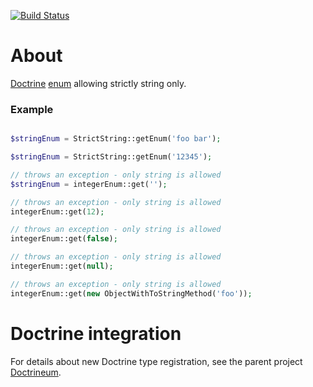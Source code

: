 [![Build Status](https://travis-ci.org/jaroslavtyc/doctrineum-strict-string.svg)](https://travis-ci.org/jaroslavtyc/doctrineum-strict-string)

# About
[Doctrine](http://www.doctrine-project.org/) [enum](http://en.wikipedia.org/wiki/Enumerated_type) allowing strictly string only.

### Example
```php

$stringEnum = StrictString::getEnum('foo bar');

$stringEnum = StrictString::getEnum('12345');

// throws an exception - only string is allowed
$stringEnum = integerEnum::get('');

// throws an exception - only string is allowed
integerEnum::get(12);

// throws an exception - only string is allowed
integerEnum::get(false);

// throws an exception - only string is allowed
integerEnum::get(null);

// throws an exception - only string is allowed
integerEnum::get(new ObjectWithToStringMethod('foo'));

```

# Doctrine integration
For details about new Doctrine type registration, see the parent project [Doctrineum](https://github.com/jaroslavtyc/doctrineum).

